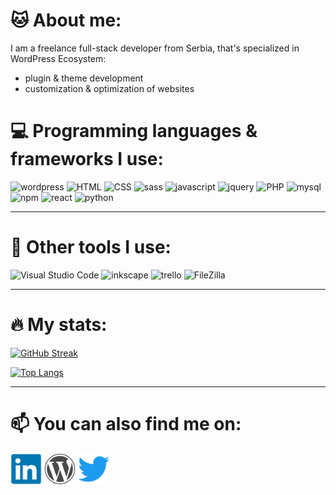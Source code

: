 # :cat: About me:

I am a freelance full-stack developer from Serbia, that's specialized in WordPress Ecosystem:
- plugin & theme development
- customization & optimization of websites

# :computer: Programming languages & frameworks I use:

<p>
<img src="https://cdn.simpleicons.org/wordpress" title="wordpress" alt="wordpress" width="50" height="50"/>
<img src="https://cdn.simpleicons.org/html5" title="HTML" alt="HTML" width="50" height="50"/>
<img src="https://cdn.simpleicons.org/css3" title="CSS" alt="CSS" width="50" height="50"/>
<img src="https://cdn.simpleicons.org/sass" title="sass" alt="sass" width="50" height="50"/>
<img src="https://cdn.simpleicons.org/javascript" title="javascript" alt="javascript" width="50" height="50"/>
<img src="https://cdn.simpleicons.org/jquery" title="jquery" alt="jquery" width="50" height="50"/>
<img src="https://cdn.simpleicons.org/php" title="PHP" alt="PHP" width="50" height="50"/>
<img src="https://cdn.simpleicons.org/mysql" title="mysql" alt="mysql" width="50" height="50"/>
<img src="https://cdn.simpleicons.org/npm" title="npm" alt="npm" width="50" height="50"/>
<img src="https://cdn.simpleicons.org/react" title="react" alt="react" width="50" height="50"/>
<img src="https://cdn.simpleicons.org/python" title="python" alt="python" width="50" height="50"/>
</p>

--- 

# :wrench: Other tools I use:

<p>
<img src="https://cdn.simpleicons.org/visualstudiocode" title="Visual Studio Code" alt="Visual Studio Code" width="50" height="50"/>
<img src="https://cdn.simpleicons.org/inkscape" title="inkscape" alt="inkscape" width="50" height="50"/>
<img src="https://cdn.simpleicons.org/trello" title="trello" alt="trello" width="50" height="50"/>
<img src="https://cdn.simpleicons.org/filezilla" title="FileZilla" alt="FileZilla" width="50" height="50"/>
</p>

---

# :fire: My stats:
[![GitHub Streak](http://github-readme-streak-stats.herokuapp.com?user=Imoptimal&theme=highcontrast&background=000000)](https://git.io/streak-stats)

[![Top Langs](https://github-readme-stats.vercel.app/api/top-langs/?username=Imoptimal&layout=compact&theme=vision-friendly-dark)](https://github.com/anuraghazra/github-readme-stats)

---

# :mailbox: You can also find me on:
<p>
<a target="_blank" href="https://www.linkedin.com/in/ivan-maljukanovic/"><img src="https://github.com/devicons/devicon/blob/master/icons/linkedin/linkedin-original.svg" title="LinkedIn" alt="LinkedIn" width="50" height="50"/></a>
<a target="_blank" href="https://profiles.wordpress.org/imoptimal/"><img src="https://github.com/devicons/devicon/blob/master/icons/wordpress/wordpress-plain.svg" title="wordpress.org" alt="wordpress.org" width="50" height="50"/></a>
<a target="_blank" href="https://twitter.com/imoptimal/"><img src="https://github.com/devicons/devicon/blob/master/icons/twitter/twitter-original.svg" title="Twitter" alt="Twitter" width="50" height="50"/></a>
</p>
